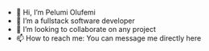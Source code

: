 - 👋 Hi, I’m Pelumi Olufemi
- 👀 I’m a fullstack software developer
- 💞️ I’m looking to collaborate on any project
- 📫 How to reach me: You can message me directly here

<!---
PeluMike/PeluMike is a ✨ special ✨ repository because its `README.md` (this file) appears on your GitHub profile.
You can click the Preview link to take a look at your changes.
--->
